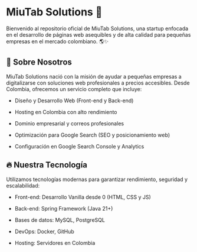 # MiuTab Solutions 🚀

Bienvenido al repositorio oficial de MiuTab Solutions, una startup enfocada en el desarrollo de páginas web asequibles y de alta calidad para pequeñas empresas en el mercado colombiano. 🌎✨

## 📌 Sobre Nosotros
MiuTab Solutions nació con la misión de ayudar a pequeñas empresas a digitalizarse con soluciones web profesionales a precios accesibles. Desde Colombia, ofrecemos un servicio completo que incluye:

* Diseño y Desarrollo Web (Front-end y Back-end)

* Hosting en Colombia con alto rendimiento

* Dominio empresarial y correos profesionales

* Optimización para Google Search (SEO y posicionamiento web)

* Configuración en Google Search Console y Analytics

## 🔥 Nuestra Tecnología
Utilizamos tecnologías modernas para garantizar rendimiento, seguridad y escalabilidad:

* Front-end: Desarrollo Vanilla desde 0 (HTML, CSS y JS)

* Back-end: Spring Framework (Java 21+)

* Bases de datos: MySQL, PostgreSQL

* DevOps: Docker, GitHub

* Hosting: Servidores en Colombia
